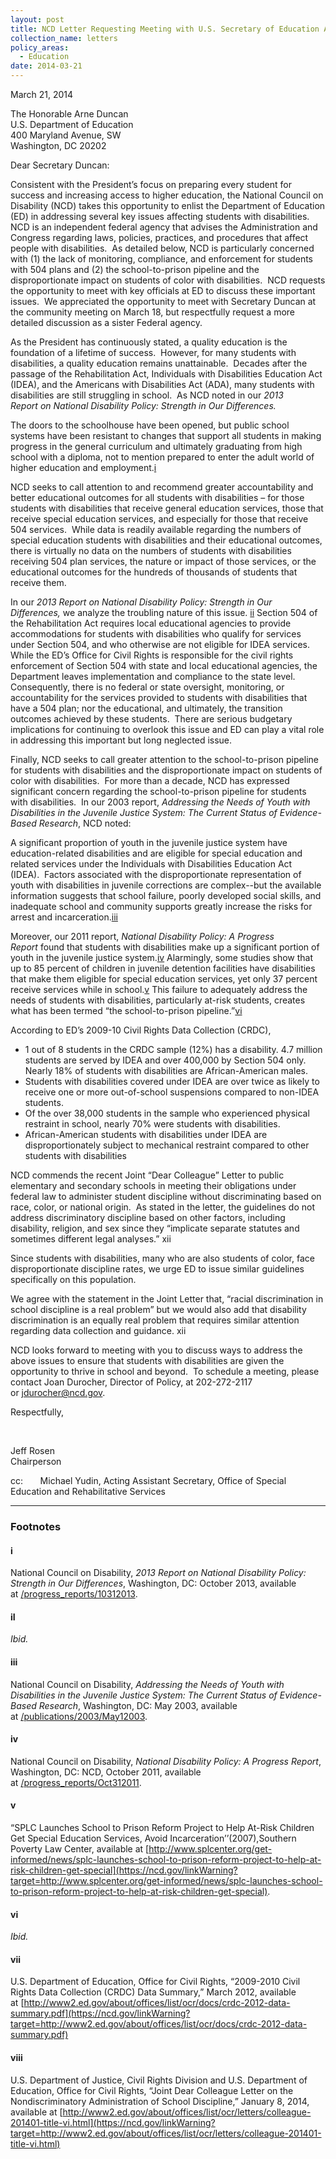 ```yaml
---
layout: post
title: NCD Letter Requesting Meeting with U.S. Secretary of Education Arne Duncan
collection_name: letters
policy_areas:
  - Education
date: 2014-03-21
---
```

March 21, 2014

The Honorable Arne Duncan\
U.S. Department of Education \
400 Maryland Avenue, SW \
Washington, DC 20202

Dear Secretary Duncan:

Consistent with the President’s focus on preparing every student for success and increasing access to higher education, the National Council on Disability (NCD) takes this opportunity to enlist the Department of Education (ED) in addressing several key issues affecting students with disabilities.  NCD is an independent federal agency that advises the Administration and Congress regarding laws, policies, practices, and procedures that affect people with disabilities.  As detailed below, NCD is particularly concerned with (1) the lack of monitoring, compliance, and enforcement for students with 504 plans and (2) the school-to-prison pipeline and the disproportionate impact on students of color with disabilities.  NCD requests the opportunity to meet with key officials at ED to discuss these important issues.  We appreciated the opportunity to meet with Secretary Duncan at the community meeting on March 18, but respectfully request a more detailed discussion as a sister Federal agency.

As the President has continuously stated, a quality education is the foundation of a lifetime of success.  However, for many students with disabilities, a quality education remains unattainable.  Decades after the passage of the Rehabilitation Act, Individuals with Disabilities Education Act (IDEA), and the Americans with Disabilities Act (ADA), many students with disabilities are still struggling in school.  As NCD noted in our *2013 Report* *on National Disability Policy: Strength in Our Differences.*

The doors to the schoolhouse have been opened, but public school systems have been resistant to changes that support all students in making progress in the general curriculum and ultimately graduating from high school with a diploma, not to mention prepared to enter the adult world of higher education and employment.[i](#i)

NCD seeks to call attention to and recommend greater accountability and better educational outcomes for all students with disabilities – for those students with disabilities that receive general education services, those that receive special education services, and especially for those that receive 504 services.  While data is readily available regarding the numbers of special education students with disabilities and their educational outcomes, there is virtually no data on the numbers of students with disabilities receiving 504 plan services, the nature or impact of those services, or the educational outcomes for the hundreds of thousands of students that receive them. 

In our *2013 Report* *on National Disability Policy: Strength in Our Differences,* we analyze the troubling nature of this issue. [ii](#ii) Section 504 of the Rehabilitation Act requires local educational agencies to provide accommodations for students with disabilities who qualify for services under Section 504, and who otherwise are not eligible for IDEA services.  While the ED’s Office for Civil Rights is responsible for the civil rights enforcement of Section 504 with state and local educational agencies, the Department leaves implementation and compliance to the state level.  Consequently, there is no federal or state oversight, monitoring, or accountability for the services provided to students with disabilities that have a 504 plan; nor the educational, and ultimately, the transition outcomes achieved by these students.  There are serious budgetary implications for continuing to overlook this issue and ED can play a vital role in addressing this important but long neglected issue.

Finally, NCD seeks to call greater attention to the school-to-prison pipeline for students with disabilities and the disproportionate impact on students of color with disabilities.  For more than a decade, NCD has expressed significant concern regarding the school-to-prison pipeline for students with disabilities.  In our 2003 report, *Addressing the Needs of Youth with Disabilities in the Juvenile Justice System: The Current Status of Evidence-Based Research*, NCD noted:

A significant proportion of youth in the juvenile justice system have education-related disabilities and are eligible for special education and related services under the Individuals with Disabilities Education Act (IDEA).  Factors associated with the disproportionate representation of youth with disabilities in juvenile corrections are complex--but the available information suggests that school failure, poorly developed social skills, and inadequate school and community supports greatly increase the risks for arrest and incarceration.[iii](#iii)

Moreover, our 2011 report, *National Disability Policy: A Progress Report* found that students with disabilities make up a significant portion of youth in the juvenile justice system.[iv](#iv) Alarmingly, some studies show that up to 85 percent of children in juvenile detention facilities have disabilities that make them eligible for special education services, yet only 37 percent receive services while in school.[v](#v) This failure to adequately address the needs of students with disabilities, particularly at-risk students, creates what has been termed “the school-to-prison pipeline.”[vi](#vi)

According to ED’s 2009-10 Civil Rights Data Collection (CRDC),

* 1 out of 8 students in the CRDC sample (12%) has a disability. 4.7 million students are served by IDEA and over 400,000 by Section 504 only. Nearly 18% of students with disabilities are African-American males.
* Students with disabilities covered under IDEA are over twice as likely to receive one or more out-of-school suspensions compared to non-IDEA students.
* Of the over 38,000 students in the sample who experienced physical restraint in school, nearly 70% were students with disabilities.
* African-American students with disabilities under IDEA are disproportionately subject to mechanical restraint compared to other students with disabilities

NCD commends the recent Joint “Dear Colleague” Letter to public elementary and secondary schools in meeting their obligations under federal law to administer student discipline without discriminating based on race, color, or national origin.  As stated in the letter, the guidelines do not address discriminatory discipline based on other factors, including disability, religion, and sex since they “implicate separate statutes and sometimes different legal analyses.” xii

Since students with disabilities, many who are also students of color, face disproportionate discipline rates, we urge ED to issue similar guidelines specifically on this population.

We agree with the statement in the Joint Letter that, “racial discrimination in school discipline is a real problem” but we would also add that disability discrimination is an equally real problem that requires similar attention regarding data collection and guidance. xii

NCD looks forward to meeting with you to discuss ways to address the above issues to ensure that students with disabilities are given the opportunity to thrive in school and beyond.  To schedule a meeting, please contact Joan Durocher, Director of Policy, at 202-272-2117 or [jdurocher@ncd.gov](mailto:jdurocher@ncd.gov). 

Respectfully,

 

Jeff Rosen\
Chairperson

cc:       Michael Yudin, Acting Assistant Secretary, Office of Special Education and Rehabilitative Services

- - -

### Footnotes

#### i
National Council on Disability, *2013 Report* *on National Disability Policy: Strength in Our Differences*, Washington, DC: October 2013, available at [/progress_reports/10312013](https://ncd.gov/progress_reports/10312013).

#### iI
*Ibid.*

#### iii
National Council on Disability, *Addressing the Needs of Youth with Disabilities in the Juvenile Justice System: The Current Status of Evidence-Based Research*, Washington, DC: May 2003, available at [/publications/2003/May12003](https://ncd.gov/publications/2003/May12003).

#### iv
National Council on Disability, *National Disability Policy: A Progress Report*, Washington, DC: NCD, October 2011, available at [/progress_reports/Oct312011](https://ncd.gov/progress_reports/Oct312011).

#### v
“SPLC Launches School to Prison Reform Project to Help At-Risk Children Get Special Education Services, Avoid Incarceration’’(2007),Southern Poverty Law Center, available at [http://www.splcenter.org/get-informed/news/splc-launches-school-to-prison-reform-project-to-help-at-risk-children-get-special](https://ncd.gov/linkWarning?target=http://www.splcenter.org/get-informed/news/splc-launches-school-to-prison-reform-project-to-help-at-risk-children-get-special).

#### vi
*Ibid.*

#### vii
U.S. Department of Education, Office for Civil Rights, “2009-2010 Civil Rights Data Collection (CRDC) Data Summary,” March 2012, available at [http://www2.ed.gov/about/offices/list/ocr/docs/crdc-2012-data-summary.pdf](https://ncd.gov/linkWarning?target=http://www2.ed.gov/about/offices/list/ocr/docs/crdc-2012-data-summary.pdf)

#### viii
U.S. Department of Justice, Civil Rights Division and U.S. Department of Education, Office for Civil Rights, “Joint Dear Colleague Letter on the Nondiscriminatory Administration of School Discipline,” January 8, 2014, available at [http://www2.ed.gov/about/offices/list/ocr/letters/colleague-201401-title-vi.html](https://ncd.gov/linkWarning?target=http://www2.ed.gov/about/offices/list/ocr/letters/colleague-201401-title-vi.html)